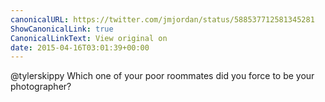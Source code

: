 ```yaml
---
canonicalURL: https://twitter.com/jmjordan/status/588537712581345281
ShowCanonicalLink: true
CanonicalLinkText: View original on
date: 2015-04-16T03:01:39+00:00
---
```

@tylerskippy Which one of your poor roommates did you force to be your photographer?